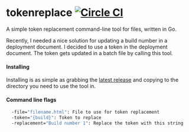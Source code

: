 # tokenreplace [![Circle CI](https://circleci.com/gh/danesparza/tokenreplace.svg?style=svg)](https://circleci.com/gh/danesparza/tokenreplace)
A simple token replacement command-line tool for files, written in Go.  

Recently, I needed a nice solution for updating a build number in a deployment document.  I decided to use a token in the deployment document.  The token gets updated in a batch file by calling this tool.

#### Installing
Installing is as simple as grabbing the [latest release](https://github.com/danesparza/tokenreplace/releases) and copying to the directory you need to use the tool in.

#### Command line flags
```sh
  -file="filename.html": File to use for token replacement
  -token="{build}": Token to replace
  -replacement="Build number 1": Replace the token with this string
```
